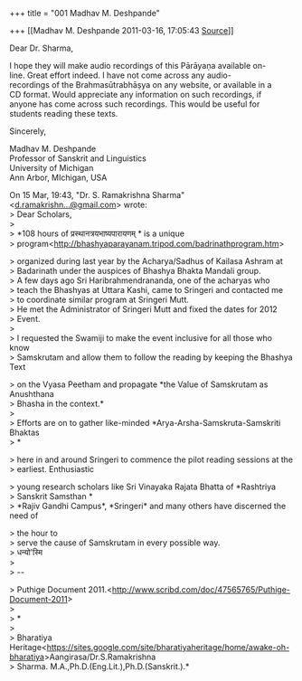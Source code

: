 +++
title = "001 Madhav M. Deshpande"

+++
[[Madhav M. Deshpande	2011-03-16, 17:05:43 [Source](https://groups.google.com/g/bvparishat/c/ubjRw7AL7tc)]]



Dear Dr. Sharma,  
  
I hope they will make audio recordings of this Pārāyaṇa available on-  
line. Great effort indeed. I have not come across any audio-  
recordings of the Brahmasūtrabhāṣya on any website, or available in a  
CD format. Would appreciate any information on such recordings, if  
anyone has come across such recordings. This would be useful for  
students reading these texts.  
  
Sincerely,  
  
Madhav M. Deshpande  
Professor of Sanskrit and Linguistics  
University of Michigan  
Ann Arbor, MIchigan, USA  
  
On 15 Mar, 19:43, "Dr. S. Ramakrishna Sharma"  
\<[d.ramakrishn...@gmail.com]()\> wrote:  
\> Dear Scholars,  
\>  
\> \*108 hours of प्रस्थानत्रयभाष्यपारायणम् \* is a unique  
\> program\<<http://bhashyaparayanam.tripod.com/badrinathprogram.htm>\>  

\> organized during last year by the Acharya/Sadhus of Kailasa Ashram at  
\> Badarinath under the auspices of Bhashya Bhakta Mandali group.  
\> A few days ago Sri Haribrahmendrananda, one of the acharyas who  
\> teach the Bhashyas at Uttara Kashi, came to Sringeri and contacted me  
\> to coordinate similar program at Sringeri Mutt.  
\> He met the Administrator of Sringeri Mutt and fixed the dates for 2012  
\> Event.  
\>  
\> I requested the Swamiji to make the event inclusive for all those who know  
\> Samskrutam and allow them to follow the reading by keeping the Bhashya Text  

\> on the Vyasa Peetham and propagate \*the Value of Samskrutam as Anushthana  
\> Bhasha in the context.\*  
\>  
\> Efforts are on to gather like-minded \*Arya-Arsha-Samskruta-Samskriti Bhaktas  
\> \*  

\> here in and around Sringeri to commence the pilot reading sessions at the  
\> earliest. Enthusiastic  

\> young research scholars like Sri Vinayaka Rajata Bhatta of \*Rashtriya  
\> Sanskrit Samsthan \*  
\> \*Rajiv Gandhi Campus\*, \*Sringeri\* and many others have discerned the need of  

\> the hour to  
\> serve the cause of Samskrutam in every possible way.  
\> धन्यो'स्मि  
\>  
\> --  

\> Puthige Document 2011.\<<http://www.scribd.com/doc/47565765/Puthige-Document-2011>\>  
\>  
\> \*  
\>  
\> Bharatiya Heritage\<<https://sites.google.com/site/bharatiyaheritage/home/awake-oh-bharatiya>\>Aangirasa/Dr.S.Ramakrishna  
\> Sharma. M.A.,Ph.D.(Eng.Lit.),Ph.D.(Sanskrit.).\*

